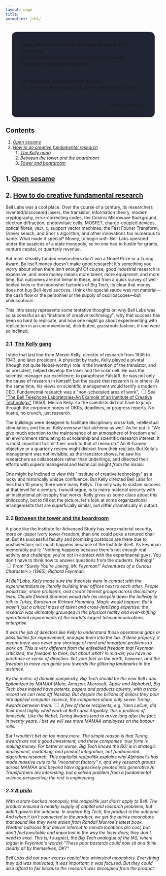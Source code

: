 ```yaml
---
layout: page
title:
permalink: /rbl/
---
```


<div style="background-color: #212433 ; padding: 30px; margin: 20px; border: 0px solid
grey; line-height:1.5; border-radius: 15px">
Today, like every other day, we wake up empty
and frightened.<br>
Don’t open the door to the study and begin reading. <br>
Take down a musical instrument.<br><br>

Let the beauty we love be what we do.<br>
There are hundreds of ways to kneel and kiss the ground.
<br>
<br>

<div style="text-align: right">Rumi, <i>Quatrain 82</i></div>
</div>

## Contents <a id="tbc" name="tbc"></a>

1. <a href="#sec-1"><i>Open sesame</i></a>
2.  <a href="#sec-2"><i>How to do creative fundamental research</i></a>
	1. <a href="#sec-2-1"><i>The Kelly gang</i></a>
	2. <a href="#sec-2-2"><i>Between the tower and the boardroom</i></a>
	2. <a href="#sec-2-3"><i>Tower and boardroom</i></a>

## 1. <a href="#tbc">Open sesame</a><a id="sec-1" name="sec-1"></a>

## 2. <a href="#tbc">How to do creative fundamental research</a><a id="sec-2" name="sec-2"></a>

Bell Labs was a cool place. Over the course of a century, its researchers invented/discovered
lasers, the transistor, information theory, modern cryptography,
error-correcting codes, the Cosmic Microwave Background, electron diffraction, photovoltaic cells,
MOSFET, charge-coupled devices, optical fibres, `UNIX`, `C`, support
vector machines, the Fast Fourier Transform, Grover search,
and Shor's algorithm, and other innovations too numerous to name.
What made it special? Money, to begin with. Bell Labs operated
under the auspices of a state monopoly, so no one had to hustle for
grants, venture capital, or quarterly revenue.

But most steadily funded researchers don't win a Nobel Prize or a
Turing Award. By itself money doesn't make good research; it's something you worry about when there isn't
enough!
Of course, good industrial research is expensive, and more money
means more talent, more equipment, and more time. But outcomes are not
linear in these, and from a quick survey of well-heeled
Ivies or the moonshot factories of Big Tech,
its clear that money does not buy Bell-level success.
I think the special sauce was not material—the cash flow or the
personnel or the supply of oscilloscopes—but philosophical.

This little essay represents some tentative thoughts on why Bell Labs
was so successful as an "institute of creative technology", why
that success has been so hard to replicate, and how one might go
about experimenting with replication in an unconventional,
distributed, grassroots fashion, if one were so inclined.

### 2.1. <a href="#tbc">The Kelly gang</a><a id="sec-2-1" name="sec-2-1"></a>

I stole that last line from Mervin Kelly, director of research from 1936
to 1943, and later president. A physicist by trade, Kelly played a
pivotal (though not quite Nobel-worthy) role in the invention of the transistor, and as
president, helped develop the laser and the solar cell.
He was the scientist-manager par excellence; to paraphrase Falstaff,
he was not only the cause of research in himself, but the cause that
research is in others.
At the same time, his views on scientific management would terrify a
modern CEO. Fundamental research was a "non-scheduled
area of work",<label for="sn-1"
       class="margin-toggle sidenote-number">
</label>
<input type="checkbox"
       id="sn-1"
       class="margin-toggle"/>
	   <span class="sidenote">
   See <a href="https://royalsocietypublishing.org/doi/pdf/10.1098/rspa.1950.0140">"The Bell
   Telephone Laboratories-An Example of an Institute of Creative
   Technology"</a> (1950), Mervin Kelly.
	   </span> so the scientists did not have to jump through the
corporate hoops of OKRs, deadlines, or progress reports.
No hustle, no crunch; just research.

The buildings were designed to facilitate disciplinary cross-talk, intellectual
stimulation, and focus. Kelly oversaw that alchemy as well. As he
put it: "We give much attention to the maintenance of an atmosphere of
freedom and an environment stimulating to scholarship and scientific
research interest. It is most important to limit their work to that of
research." An ill-framed objective or a quarterly review might
distract from their real job. But Kelly's management was not
invisible; as the transistor shows, he saw his researchers as
collaborators rather than underlings, and directed their efforts with
superb managerial and technical insight *from the inside*.

One might be inclined to view this "institute of creative technology"
as a lucky and historically unique confluence.
But Kelly directed Bell Labs for less than 10 years; there were many Kellys. The only way to
sustain success at that level for a century, I would argue, is to marry material
security with an institutional philosophy that works.
Kelly gives us some clues about this philosophy, but to fill out the
picture, let's look at some organizational arrangements that are
superficially similar, but differ dramatically in output.

### 2.2 <a href="#tbc">Between the tower and the boardroom</a><a id="sec-2-2" name="sec-2-2"></a>

A place like the Institute for Advanced Study has more material
security, more on-paper ivory tower-freedom, than one could poke a
tenured chair at.
But its successful faculty and promising postdocs are there due to
postselection; not much happens because of the Institute itself. As Feynman memorably put it: "Nothing happens because there's
not enough real activity and challenge: you're not in contact with the
experimental guys. You don't have to think how to answer questions
from the students. Nothing!"<label for="sn-1"
       class="margin-toggle sidenote-number">
</label>
<input type="checkbox"
       id="sn-1"
       class="margin-toggle"/>
	   <span class="sidenote">
	   From <i>“Surely You’re Joking, Mr. Feynman!” Adventures of a
	   Curious Character<> (1985), Richard Feynman.
	   </span>

At Bell Labs, Kelly made sure the theorists were in contact with the
experimentalists by literally building their offices next to each
other.
People would talk, share problems, and create interest groups across
disciplinary lines. Claude Elwood Shannon would ride his unicycle down
the hallway to talk to Tukey, Bardeen or Richard Hamming. Magic would
happen.
But it wasn't just a critical mass of talent and cross-fertilizing
expertise: the research was ultimately grounded in the physical reality and ever-shifting
operational requirements of the world's largest telecommunications
enterprise.

It was the job of directors like Kelly to understand those operational
gaps or possibilities for improvement, and pipe them into the lab.
If done properly, it meant there was never any shortage of hard and
important problems to work on.
This is very different from the enfeebled freedom that Feynman
criticized; the freedom to think, but about what? In mid-air, you have no
purchase or sense of direction. Set your feet on the earth, however,
and the freedom to move can guide you towards the glittering landmarks
in the distance.

By the metric of domain complexity, Big Tech should be the new Bell Labs. Epitomized by
MAMAA (Meta, Amazon, Microsoft, Apple and Alphabet), Big Tech does
indeed have patents, papers and products aplenty, with a track
record we can read off Nasdaq.
But despite the billions of dollars they pour into applied computer
science, the companies share only seven Turing Awards between them.<label for="sn-1"
       class="margin-toggle sidenote-number">
</label>
<input type="checkbox"
       id="sn-1"
       class="margin-toggle"/>
	   <span class="sidenote">
	   A few of these recipients, e.g. Yann LeCun, did their most
	   highly cited work at Bell Labs!
	   </span>
Arguably, this a problem of timescale. Like the Nobel,
Turing Awards tend to arrive long after the fact; in twenty
years, I bet we will see more MAMAA employees on the honour
rolls.

But I wouldn't bet on too many more. The simple reason is that
Turing awards are not a good investment, and these companies' true
forte is making money. For better or worse, Big Tech knows the ROI is
in strategic deployment, marketing, and product integration, not fundamental algorithms research. This capitalist realpolitik explains
why Alphabet's has made massive cuts to its "moonshot factory" `X`,
and why research groups across MAMAA and beyond have aggressively
pivoted into generative AI.
Transformers are interesting, but a solved problem from a fundamental
science perspective; the rest is engineering.

### 2.3 <a href="#tbc">A philo</a><a id="sec-2-3" name="sec-2-3"></a>

With a state-backed monopoly, this realpolitik just didn't apply to Bell.
The product ensured a healthy supply of capital and research problems,
but didn't govern the outcome.
In modern Big Tech, the product *is* the outcome.
And when it isn't connected to the product, we get the quirky
moonshots that sound like they were stolen from Randall Munroe's
latest book. Weather balloons that deliver internet to remote
locations are cool, but don't feel inevitable and important in the way
the laser does; they don't need to exist.
This is, I suspect, the Big Tech analogue of the IAS, where (again in
Feynman's words) "These poor bastards could now sit and think clearly
all by themselves, OK?"

Bell Labs did not pour excess capital into whimsical
moonshots. Everything they did was motivated; it was important; it was
focused. But they could also afford to fail because the research was
decoupled from the product.
